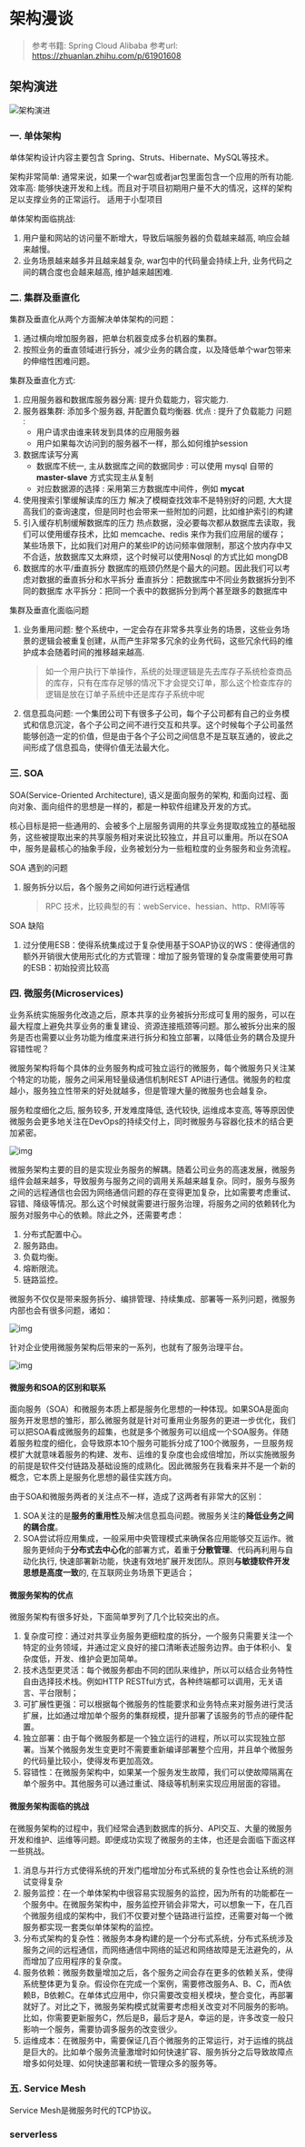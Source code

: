 # 架构漫谈

> 参考书籍: Spring Cloud Alibaba
> 参考url: https://zhuanlan.zhihu.com/p/61901608

## 架构演进

![架构演进](https://gitee.com/cpfree/picture-warehouse/raw/master/pic/20210616151106.png)

### 一. 单体架构

单体架构设计内容主要包含 Spring、Struts、Hibernate、MySQL等技术。

架构非常简单: 通常来说，如果一个war包或者jar包里面包含一个应用的所有功能. 
效率高: 能够快速开发和上线。而且对于项目初期用户量不大的情况，这样的架构足以支撑业务的正常运行。
适用于小型项目

单体架构面临挑战:

   1. 用户量和网站的访问量不断增大，导致后端服务器的负载越来越高, 响应会越来越慢。
   2. 业务场景越来越多并且越来越复杂, war包中的代码量会持续上升, 业务代码之间的耦合度也会越来越高, 维护越来越困难.

### 二. 集群及垂直化

集群及垂直化从两个方面解决单体架构的问题：

   1. 通过横向增加服务器，把单台机器变成多台机器的集群。
   2. 按照业务的垂直领域进行拆分，减少业务的耦合度，以及降低单个war包带来的伸缩性困难问题。

集群及垂直化方式:

   1. 应用服务器和数据库服务器分离: 提升负载能力，容灾能力.
   2. 服务器集群: 添加多个服务器, 并配置负载均衡器.
      优点 : 提升了负载能力
      问题 :
      - 用户请求由谁来转发到具体的应用服务器
      - 用户如果每次访问到的服务器不一样，那么如何维护session
   3. 数据库读写分离
      - 数据库不统一, 主从数据库之间的数据同步 : 可以使用 mysql 自带的 **master-slave** 方式实现主从复制
      - 对应数据源的选择 : 采用第三方数据库中间件，例如 **mycat**
   4. 使用搜索引擎缓解读库的压力
      解决了模糊查找效率不是特别好的问题, 大大提高我们的查询速度，但是同时也会带来一些附加的问题，比如维护索引的构建
   5. 引入缓存机制缓解数据库的压力
      热点数据，没必要每次都从数据库去读取，我们可以使用缓存技术，比如 memcache、redis 来作为我们应用层的缓存；
      某些场景下，比如我们对用户的某些IP的访问频率做限制，那这个放内存中又不合适，放数据库又太麻烦，这个时候可以使用Nosql 的方式比如 mongDB
   6. 数据库的水平/垂直拆分
      数据库的瓶颈仍然是个最大的问题。因此我们可以考虑对数据的垂直拆分和水平拆分
      垂直拆分：把数据库中不同业务数据拆分到不同的数据库
      水平拆分：把同一个表中的数据拆分到两个甚至跟多的数据库中

集群及垂直化面临问题

   1. 业务重用问题: 整个系统中，一定会存在非常多共享业务的场景，这些业务场景的逻辑会被重复创建，从而产生非常多冗余的业务代码，这些冗余代码的维护成本会随着时间的推移越来越高.
      
      > 如一个用户执行下单操作，系统的处理逻辑是先去库存子系统检查商品的库存，只有在库存足够的情况下才会提交订单，那么这个检查库存的逻辑是放在订单子系统中还是库存子系统中呢
   2. 信息孤岛问题: 一个集团公司下有很多子公司，每个子公司都有自己的业务模式和信息沉淀，各个子公司之间不进行交互和共享。这个时候每个子公司虽然能够创造一定的价值，但是由于各个子公司之间信息不是互联互通的，彼此之间形成了信息孤岛，使得价值无法最大化。

### 三. SOA

SOA(Service-Oriented Architecture), 语义是面向服务的架构, 和面向过程、面向对象、面向组件的思想是一样的，都是一种软件组建及开发的方式。

核心目标是把一些通用的、会被多个上层服务调用的共享业务提取成独立的基础服务，这些被提取出来的共享服务相对来说比较独立，并且可以重用。所以在SOA中，服务是最核心的抽象手段，业务被划分为一些粗粒度的业务服务和业务流程。

SOA 遇到的问题

   1. 服务拆分以后，各个服务之间如何进行远程通信
      
      >  RPC 技术，比较典型的有：webService、hessian、http、RMI等等

SOA 缺陷

   1. 过分使用ESB：使得系统集成过于复杂使用基于SOAP协议的WS：使得通信的额外开销很大使用形式化的方式管理：增加了服务管理的复杂度需要使用可靠的ESB：初始投资比较高

### 四. 微服务(Microservices)

业务系统实施服务化改造之后，原本共享的业务被拆分形成可复用的服务，可以在最大程度上避免共享业务的重复建设、资源连接瓶颈等问题。那么被拆分出来的服务是否也需要以业务功能为维度来进行拆分和独立部署，以降低业务的耦合及提升容错性呢？

微服务架构将每个具体的业务服务构成可独立运行的微服务，每个微服务只关注某个特定的功能，服务之间采用轻量级通信机制REST API进行通信。微服务的粒度越小，服务独立性带来的好处就越多，但是管理大量的微服务也会越复杂。

服务粒度细化之后, 服务较多, 开发难度降低, 迭代较快, 运维成本变高, 等等原因使微服务会更多地关注在DevOps的持续交付上，同时微服务与容器化技术的结合更加紧密。

![img](https://gitee.com/cpfree/picture-warehouse/raw/master/pic/20210616151117.png)

微服务架构主要的目的是实现业务服务的解耦。随着公司业务的高速发展，微服务组件会越来越多，导致服务与服务之间的调用关系越来越复杂。同时，服务与服务之间的远程通信也会因为网络通信问题的存在变得更加复杂，比如需要考虑重试、容错、降级等情况。那么这个时候就需要进行服务治理，将服务之间的依赖转化为服务对服务中心的依赖。除此之外，还需要考虑：

1. 分布式配置中心。
2. 服务路由。
3. 负载均衡。
4. 熔断限流。
5. 链路监控。

微服务不仅仅是带来服务拆分、编排管理、持续集成、部署等一系列问题，微服务内部也会有很多问题，诸如：

![img](https://gitee.com/cpfree/picture-warehouse/raw/master/pic/20210616151122.png)

针对企业使用微服务架构后带来的一系列，也就有了服务治理平台。

![img](https://gitee.com/cpfree/picture-warehouse/raw/master/pic/20210616151127.png)

#### 微服务和SOA的区别和联系

面向服务（SOA）和微服务本质上都是服务化思想的一种体现。如果SOA是面向服务开发思想的雏形，那么微服务就是针对可重用业务服务的更进一步优化，我们可以把SOA看成微服务的超集，也就是多个微服务可以组成一个SOA服务。伴随着服务粒度的细化，会导致原本10个服务可能拆分成了100个微服务，一旦服务规模扩大就意味着服务的构建、发布、运维的复杂度也会成倍增加，所以实施微服务的前提是软件交付链路及基础设施的成熟化。因此微服务在我看来并不是一个新的概念，它本质上是服务化思想的最佳实践方向。

由于SOA和微服务两者的关注点不一样，造成了这两者有非常大的区别：

1. SOA关注的是**服务的重用性**及解决信息孤岛问题。微服务关注的**降低业务之间的耦合度**。
2. SOA尝试将应用集成，一般采用中央管理模式来确保各应用能够交互运作。微服务更倾向于**分布式去中心化**的部署方式，着重于**分散管理**、代码再利用与自动化执行, 快速部署新功能，快速有效地扩展开发团队。原则**与敏捷软件开发思想是高度一致**的, 在互联网业务场景下更适合；

#### 微服务架构的优点

微服务架构有很多好处，下面简单罗列了几个比较突出的点。

1. 复杂度可控：通过对共享业务服务更细粒度的拆分，一个服务只需要关注一个特定的业务领域，并通过定义良好的接口清晰表述服务边界。由于体积小、复杂度低，开发、维护会更加简单。
2. 技术选型更灵活：每个微服务都由不同的团队来维护，所以可以结合业务特性自由选择技术栈。例如HTTP RESTful方式，各种终端都可以调用，无关语言、平台限制；
3. 可扩展性更强：可以根据每个微服务的性能要求和业务特点来对服务进行灵活扩展，比如通过增加单个服务的集群规模，提升部署了该服务的节点的硬件配置。
4. 独立部署：由于每个微服务都是一个独立运行的进程，所以可以实现独立部署。当某个微服务发生变更时不需要重新编译部署整个应用，并且单个微服务的代码量比较小，使得发布更加高效。
5. 容错性：在微服务架构中，如果某一个服务发生故障，我们可以使故障隔离在单个服务中。其他服务可以通过重试、降级等机制来实现应用层面的容错。

#### 微服务架构面临的挑战

在微服务架构的过程中，我们经常会遇到数据库的拆分、API交互、大量的微服务开发和维护、运维等问题。即便成功实现了微服务的主体，也还是会面临下面这样一些挑战。

1. 消息与并行方式使得系统的开发门槛增加分布式系统的复杂性也会让系统的测试变得复杂
2. 服务监控：在一个单体架构中很容易实现服务的监控，因为所有的功能都在一个服务中。在微服务架构中，服务监控开销会非常大，可以想象一下，在几百个微服务组成的架构中，我们不仅要对整个链路进行监控，还需要对每一个微服务都实现一套类似单体架构的监控。
3. 分布式架构的复杂性：微服务本身构建的是一个分布式系统，分布式系统涉及服务之间的远程通信，而网络通信中网络的延迟和网络故障是无法避免的，从而增加了应用程序的复杂度。
4. 服务依赖：微服务数量增加之后，各个服务之间会存在更多的依赖关系，使得系统整体更为复杂。假设你在完成一个案例，需要修改服务A、B、C，而A依赖B，B依赖C。在单体式应用中，你只需要改变相关模块，整合变化，再部署就好了。对比之下，微服务架构模式就需要考虑相关改变对不同服务的影响。比如，你需要更新服务C，然后是B，最后才是A，幸运的是，许多改变一般只影响一个服务，需要协调多服务的改变很少。
5. 运维成本：在微服务中，需要保证几百个微服务的正常运行，对于运维的挑战是巨大的。比如单个服务流量激增时如何快速扩容、服务拆分之后导致故障点增多如何处理、如何快速部署和统一管理众多的服务等。

### 五. Service Mesh

Service Mesh是微服务时代的TCP协议。



### serverless

